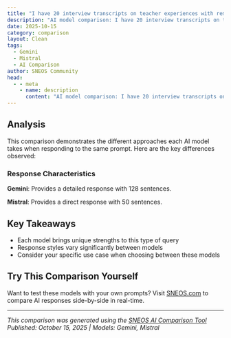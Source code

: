 ```yaml
---
title: "I have 20 interview transcripts on teacher experiences with remote learning. Help me: 1) Develop initial coding scheme using grounded theory approach, 2) Apply codes systematically across transcripts, 3) Organize codes into hierarchical structure, 4) Identify major themes and sub-themes, 5) Select representative quotes for each theme, 6) Ensure coding rigor and reflexivity"
description: "AI model comparison: I have 20 interview transcripts on teacher experiences with remote learning. Help me: 1) Develop ini..."
date: 2025-10-15
category: comparison
layout: Clean
tags:
  - Gemini
  - Mistral
  - AI Comparison
author: SNEOS Community
head:
  - - meta
    - name: description
      content: "AI model comparison: I have 20 interview transcripts on teacher experiences with remote learning. Help me: 1) Develop initial coding scheme u..."
---
```


<ChatComparison
  title="I have 20 interview transcripts on teacher experiences with remote learning. Help me: 1) Develop initial coding scheme using grounded theory approach, 2) Apply codes systematically across transcripts, 3) Organize codes into hierarchical structure, 4) Identify major themes and sub-themes, 5) Select representative quotes for each theme, 6) Ensure coding rigor and reflexivity"
  prompt="I have 20 interview transcripts on teacher experiences with remote learning. Help me: 1) Develop initial coding scheme using grounded theory approach, 2) Apply codes systematically across transcripts, 3) Organize codes into hierarchical structure, 4) Identify major themes and sub-themes, 5) Select representative quotes for each theme, 6) Ensure coding rigor and reflexivity"
  :responses='{"Gemini": "This is an excellent plan for a qualitative data analysis project! Grounded Theory (GT) is a powerful approach for exploring experiences and generating insights directly from data. Given you have 20 transcripts, using a Qualitative Data Analysis (QDA) software (like NVivo, ATLAS.ti, Dedoose, MAXQDA, or even a robust spreadsheet for smaller projects) will be incredibly helpful for managing your data and codes.\n\nHere\u0027s a step-by-step guide to help you through each stage, emphasizing GT principles:\n\n---\n\n## Qualitative Data Analysis Plan: Teacher Experiences with Remote Learning\n\n**Objective:** To develop a rich, data-driven understanding of teacher experiences with remote learning, using a Grounded Theory approach.\n\n### 1) Develop Initial Coding Scheme Using Grounded Theory Approach (Open Coding)\n\nThis is the foundational step where you immerse yourself in the data. The goal is to break down the data into discrete parts and label them with codes that accurately reflect their meaning.\n\n*   **Read for Immersion:** Start by reading 2-3 transcripts thoroughly without coding. Get a feel for the overall narratives, common themes, and key issues teachers are raising.\n*   **Line-by-Line / Segment-by-Segment Coding:**\n    *   Take the first transcript. Read it line-by-line, paragraph-by-paragraph, or even word-by-word.\n    *   Ask yourself: \u0022What is the teacher talking about here?\u0022 \u0022What concept, idea, action, or feeling is being expressed?\u0022\n    *   Assign a short, descriptive code to *every meaningful segment* of text. These codes should be close to the data (in-vivo where possible, meaning using the participant\u0027s own words).\n    *   **Examples of Initial Codes:**\n        *   \u0022Lack of student engagement\u0022\n        *   \u0022Tech struggles for students\u0022\n        *   \u0022Increased workload\u0022\n        *   \u0022Missed in-person connection\u0022\n        *   \u0022Parental support variations\u0022\n        *   \u0022Learning new platforms\u0022\n        *   \u0022Flexibility in scheduling\u0022\n        *   \u0022Student mental health impact\u0022\n    *   **Be Generative:** Don\u0027t worry about redundancy at this stage. If you code \u0022students struggling with internet access\u0022 and later \u0022home internet issues for learners,\u0022 that\u0027s okay. You\u0027ll refine later.\n*   **Memo Writing (Crucial for GT!):** As you code, immediately write memos (notes to yourself) about:\n    *   Why you chose a particular code.\n    *   Initial thoughts on relationships between codes.\n    *   Emerging patterns or interesting observations.\n    *   Questions that arise.\n    *   Your own reactions or reflections.\n*   **Constant Comparison (Early Stage):** After coding your first transcript, move to the second. As you code the second, compare what you\u0027re seeing to the codes you generated from the first.\n    *   If you see something similar, apply an existing code.\n    *   If you see something new, create a new code.\n    *   This iterative comparison helps to refine code definitions and identify potential conceptual categories.\n*   **Codebook Development:** Start a running list of all your codes and their brief definitions. This will become your codebook.\n\n### 2) Apply Codes Systematically Across Transcripts\n\nThis phase involves systematically going through all your remaining data, applying and refining your initial codes.\n\n*   **Continue Open Coding:** Proceed through the remaining 18 transcripts, applying the same line-by-line coding process.\n*   **Iterative Refinement of Codes:**\n    *   **Applying Existing Codes:** Use your established codes whenever appropriate.\n    *   **Creating New Codes:** Don\u0027t hesitate to create new codes when unique concepts or experiences emerge.\n    *   **Splitting/Merging Codes:** If a code becomes too broad, split it into two or more specific codes. If two codes are consistently describing the same thing, merge them.\n    *   **Renaming Codes:** Improve clarity and precision of code names as your understanding deepens.\n*   **Constant Comparison (Ongoing):** Continuously compare segments coded with the same label. Are they truly talking about the same thing? Are there subtle differences that warrant a new code or a sub-category? Also, compare across different transcripts to ensure consistency and to identify variations in experiences.\n*   **Update Codebook:** Regularly update your codebook with new codes, revised definitions, and examples. This is essential for consistency, especially if you work with others or return to the project later.\n*   **Memo Writing (Continuous):** Keep writing memos as you code. These memos are your analytical engine, capturing your evolving thoughts and insights.\n\n### 3) Organize Codes into Hierarchical Structure (Axial Coding)\n\nOnce you have a substantial number of initial codes, you move to Axial Coding, which involves grouping and relating codes to form categories and sub-categories.\n\n*   **Group Similar Codes:** Look for codes that share a common theme or idea. Ask: \u0022What larger concept do these specific codes belong to?\u0022\n    *   **Example:** \u0022Lack of student engagement,\u0022 \u0022Students turning off cameras,\u0022 \u0022Difficulty motivating students\u0022 might all group under a category like **\u0022Challenges in Maintaining Student Engagement.\u0022**\n*   **Identify Core Categories:** These are broader, more abstract concepts that encompass several related initial codes.\n*   **Establish Relationships:** Think about how these categories relate to each other.\n    *   **Causal Relationships:** Does one category lead to another? (e.g., \u0022Increased workload\u0022 -\u003E \u0022Teacher burnout\u0022)\n    *   **Contextual Relationships:** What are the conditions or contexts under which certain phenomena occur? (e.g., \u0022Lack of school resources\u0022 as a context for \u0022Tech struggles\u0022)\n    *   **Dimensional Relationships:** What are the properties or dimensions of a category? (e.g., \u0022Parental support\u0022 might have dimensions of \u0022High involvement,\u0022 \u0022Limited involvement,\u0022 \u0022Lack of technical skills\u0022).\n*   **Develop Sub-Categories:** Under each main category, organize the initial codes as sub-categories, showing how they contribute to the broader concept.\n*   **Visual Mapping (Recommended):** Use diagrams, mind maps, or QDA software\u0027s mapping tools to visualize these relationships. This helps in seeing the bigger picture.\n*   **Write Analytical Memos:** Document your decisions for grouping, relating, and naming categories. Explain the properties and dimensions of each category. These memos transition from descriptive to analytical.\n\n### 4) Identify Major Themes and Sub-Themes (Selective Coding)\n\nThis is the stage where you synthesize your categories and sub-categories into overarching themes that tell the story of your data.\n\n*   **Look for Core Phenomena:** Review your hierarchical structure. What are the central, recurring phenomena that teachers are experiencing? These will become your major themes.\n*   **Develop Explanatory Narratives:** How do your categories and sub-categories explain these core phenomena? Each major theme should be a coherent narrative supported by multiple underlying categories.\n*   **Refine Theme Names:** Choose clear, evocative names for your major themes and sub-themes that accurately reflect the data.\n    *   **Example (building on previous):**\n        *   **Major Theme:** **The Invisible Classroom: Navigating Disconnection and Engagement in Remote Learning**\n            *   **Sub-theme 1:** **Eroding Student Engagement:** (with categories like \u0022Challenges in Maintaining Student Engagement,\u0022 \u0022Digital Divide Impacts,\u0022 \u0022Motivation Decline\u0022)\n            *   **Sub-theme 2:** **Teacher Workload and Well-being:** (with categories like \u0022Increased Workload,\u0022 \u0022Burnout and Stress,\u0022 \u0022Adapting to New Pedagogy\u0022)\n            *   **Sub-theme 3:** **The Evolving Role of Parent/Guardian Support:** (with categories like \u0022Variations in Parental Involvement,\u0022 \u0022Home Learning Environments\u0022)\n*   **Go Back to Data:** Continuously check that your themes are well-supported by the raw data. Do they resonate with what the teachers actually said?\n*   **Look for a \u0022Core Category\u0022:** In a fully developed GT study, you might identify one central core category that ties all other categories together and explains the main problem or phenomenon. This is the heart of your theory. For your purposes, a set of strong major themes might be sufficient.\n*   **Write Thematic Descriptions:** For each major theme and sub-theme, write a detailed description outlining what it encompasses, its key characteristics, and how it is evidenced in the data.\n\n### 5) Select Representative Quotes for Each Theme\n\nQuotes are vital for bringing your themes to life and demonstrating their empirical grounding.\n\n*   **Purpose:** To vividly illustrate and provide direct evidence for your themes and sub-themes. They allow the reader to hear the \u0022voices\u0022 of your participants.\n*   **Selection Criteria:**\n    *   **Clarity:** The quote clearly articulates the theme or a specific aspect of it.\n    *   **Richness:** The quote is vivid, insightful, or emotionally resonant.\n    *   **Conciseness:** While not always possible, aim for quotes that are not excessively long, unless the full context is crucial.\n    *   **Typicality/Significance:** Does it represent a common experience (typical) or a particularly insightful or unique perspective (significant)?\n    *   **Diversity:** Aim for quotes from different teachers to show that the theme is not isolated to one individual.\n*   **Track Quotes:** As you select quotes, note the transcript number and speaker ID (e.g., \u0022Teacher 05, Line 123-128\u0022). This is for proper referencing.\n*   **Contextualize:** When presenting quotes in your analysis, always provide a brief context before or after the quote to help the reader understand its significance.\n\n### 6) Ensure Coding Rigor and Reflexivity\n\nThese are crucial for the credibility and trustworthiness of your findings.\n\n#### Coding Rigor (Trustworthiness)\n\nQualitative research uses terms like \u0022trustworthiness\u0022 instead of traditional quantitative \u0022validity\u0022 and \u0022reliability.\u0022\n\n*   **Credibility (Internal Validity):**\n    *   **Prolonged Engagement:** You\u0027ve spent significant time with the data (reading, coding, re-reading).\n    *   **Peer Debriefing:** Discuss your coding decisions, emerging themes, and interpretations with a colleague, mentor, or peer. They can challenge your assumptions and offer alternative perspectives, helping to identify potential biases.\n    *   **Thick Description:** Ensure your final report provides rich, detailed descriptions of the context and the experiences, allowing readers to understand the nuances.\n    *   **Triangulation (if applicable):** While you only have interview data, if you had other data sources (e.g., surveys, observations), you would compare findings across them.\n*   **Transferability (External Validity):**\n    *   **Rich Contextual Detail:** Provide sufficient detail about the participants (e.g., grade levels, school types, experience levels, demographics) and the research setting so readers can judge if the findings might apply to other similar contexts.\n*   **Dependability (Reliability):**\n    *   **Audit Trail:** Maintain meticulous records of your coding process. This includes:\n        *   Your codebook with definitions and examples.\n        *   Memos documenting your analytical decisions, changes to codes, and rationale for theme development.\n        *   Versions of your coding scheme as it evolves.\n        *   This allows an external reviewer to follow your analytical path.\n*   **Confirmability (Objectivity):**\n    *   **Data-Driven:** Ensure your interpretations are directly supported by the data, and not solely by your own pre-conceptions. The audit trail helps here too.\n    *   **Peer Review:** As above, getting external input helps confirm that your interpretations are reasonable given the data.\n\n#### Reflexivity\n\nReflexivity is the process of critically examining your own biases, assumptions, experiences, and how they might influence your research.\n\n*   **Researcher Positionality:**\n    *   What are your own experiences with remote learning (as a student, parent, or professional)?\n    *   What are your preconceived notions or assumptions about teachers, education, or technology?\n    *   How might your disciplinary background, worldview, or personal values shape the way you approach the data and interpret findings?\n*   **Maintain a Reflexivity Journal:** Keep a separate journal or a dedicated section within your memo system to record:\n    *   Your initial expectations or hypotheses.\n    *   Any surprises or contradictory data.\n    *   Moments when you felt a strong emotional reaction to the data.\n    *   How your understanding evolved.\n    *   Specific instances where you had to make a coding decision and considered your own potential bias.\n*   **Transparency:** Be open about your reflexivity in your final report. Acknowledge your positionality and how you attempted to manage potential biases. This doesn\u0027t undermine your research; it enhances its integrity.\n\n---\n\nBy following these steps meticulously, you\u0027ll be well on your way to conducting a robust and insightful qualitative analysis of your interview transcripts, grounded in the principles of Grounded Theory. Good luck!", "Mistral": "Sure, let\u0027s break down the process step by step:\n\n### 1. Develop Initial Coding Scheme Using Grounded Theory Approach\n\n**Grounded Theory Approach:**\n- **Open Coding:** Start by reading through the transcripts and identifying key concepts, ideas, or phrases that stand out.\n- **Axial Coding:** Group these concepts into categories and subcategories.\n- **Selective Coding:** Identify core categories that can be used to explain the data.\n\n**Steps:**\n1. **Read Transcripts:** Read through a few transcripts to get a sense of the data.\n2. **Identify Key Concepts:** Note down any recurring themes, ideas, or phrases.\n3. **Create Initial Codes:** Develop a list of initial codes based on these concepts.\n\n**Example Initial Codes:**\n- Challenges with Technology\n- Student Engagement\n- Teacher Workload\n- Parental Involvement\n- Positive Aspects of Remote Learning\n- Communication Issues\n- Adaptation Strategies\n\n### 2. Apply Codes Systematically Across Transcripts\n\n**Steps:**\n1. **Code Transcripts:** Apply the initial codes to all 20 transcripts.\n2. **Refine Codes:** As you code, refine the codes based on new insights or recurring themes.\n3. **Consistency:** Ensure consistency in how codes are applied across all transcripts.\n\n**Tools:**\n- Use qualitative data analysis software like NVivo, ATLAS.ti, or even a simple spreadsheet to keep track of codes and their occurrences.\n\n### 3. Organize Codes into Hierarchical Structure\n\n**Steps:**\n1. **Group Codes:** Organize the codes into broader categories and subcategories.\n2. **Create Hierarchy:** Develop a hierarchical structure where broader themes encompass more specific sub-themes.\n\n**Example Hierarchical Structure:**\n- **Challenges**\n  - Technology Issues\n  - Student Engagement Problems\n  - Communication Barriers\n- **Adaptation**\n  - Teacher Strategies\n  - Parental Support\n  - Resource Utilization\n- **Positive Outcomes**\n  - Increased Flexibility\n  - New Skills Acquired\n  - Improved Communication\n\n### 4. Identify Major Themes and Sub-Themes\n\n**Steps:**\n1. **Review Codes:** Look at the frequency and significance of each code.\n2. **Identify Themes:** Determine the major themes that emerge from the data.\n3. **Sub-Themes:** Identify sub-themes within each major theme.\n\n**Example Themes and Sub-Themes:**\n- **Challenges**\n  - Technology Issues\n    - Internet Connectivity\n    - Software Problems\n  - Student Engagement Problems\n    - Lack of Motivation\n    - Distractions at Home\n  - Communication Barriers\n    - Language Issues\n    - Misunderstandings\n- **Adaptation**\n  - Teacher Strategies\n    - Use of Interactive Tools\n    - Flexible Scheduling\n  - Parental Support\n    - Regular Check-ins\n    - Resource Sharing\n  - Resource Utilization\n    - Online Platforms\n    - Digital Content\n- **Positive Outcomes**\n  - Increased Flexibility\n    - Time Management\n    - Work-Life Balance\n  - New Skills Acquired\n    - Technical Skills\n    - Pedagogical Innovations\n  - Improved Communication\n    - Clearer Instructions\n    - Better Feedback\n\n### 5. Select Representative Quotes for Each Theme\n\n**Steps:**\n1. **Identify Quotes:** For each theme and sub-theme, select representative quotes from the transcripts.\n2. **Context:** Ensure the quotes provide context and depth to the themes.\n\n**Example Quotes:**\n- **Challenges - Technology Issues:**\n  - \u0022The internet connection was often unstable, making it hard to conduct live classes.\u0022\n- **Adaptation - Teacher Strategies:**\n  - \u0022I started using more interactive tools like Kahoot! and Quizziz to keep students engaged.\u0022\n- **Positive Outcomes - Increased Flexibility:**\n  - \u0022Remote learning allowed me to manage my time better and achieve a better work-life balance.\u0022\n\n### 6. Ensure Coding Rigor and Reflexivity\n\n**Steps:**\n1. **Peer Review:** Have a colleague review your coding to ensure consistency and reliability.\n2. **Reflexivity:** Reflect on your own biases and assumptions that might influence the coding process.\n3. **Documentation:** Keep detailed notes on your coding decisions and any changes made to the coding scheme.\n\n**Tools:**\n- **Reflexive Journal:** Maintain a journal to document your thoughts, biases, and decisions.\n- **Inter-Coder Reliability:** Use inter-coder reliability checks to ensure consistency.\n\nBy following these steps, you can systematically analyze your interview transcripts and derive meaningful insights from the data."}' published-date="{DateTime.UtcNow:HH:mm}"
/>

## Analysis

This comparison demonstrates the different approaches each AI model takes when responding to the same prompt. Here are the key differences observed:

### Response Characteristics

**Gemini**: Provides a detailed response with 128 sentences. 

**Mistral**: Provides a direct response with 50 sentences. 

## Key Takeaways

- Each model brings unique strengths to this type of query
- Response styles vary significantly between models
- Consider your specific use case when choosing between these models

## Try This Comparison Yourself

Want to test these models with your own prompts? Visit [SNEOS.com](https://sneos.com) to compare AI responses side-by-side in real-time.

---

*This comparison was generated using the [SNEOS AI Comparison Tool](https://sneos.com)*
*Published: October 15, 2025 | Models: Gemini, Mistral*
